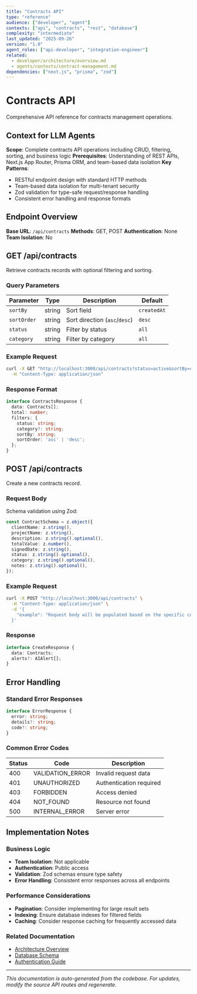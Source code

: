 ```yaml
---
title: "Contracts API"
type: "reference"
audience: ["developer", "agent"]
contexts: ["api", "contracts", "rest", "database"]
complexity: "intermediate"
last_updated: "2025-09-26"
version: "1.0"
agent_roles: ["api-developer", "integration-engineer"]
related:
  - developer/architecture/overview.md
  - agents/contexts/contract-management.md
dependencies: ["next.js", "prisma", "zod"]
---
```


# Contracts API

Comprehensive API reference for contracts management operations.

## Context for LLM Agents

**Scope**: Complete contracts API operations including CRUD, filtering, sorting, and business logic
**Prerequisites**: Understanding of REST APIs, Next.js App Router, Prisma ORM, and team-based data isolation
**Key Patterns**:
- RESTful endpoint design with standard HTTP methods
- Team-based data isolation for multi-tenant security
- Zod validation for type-safe request/response handling
- Consistent error handling and response formats


## Endpoint Overview

**Base URL**: `/api/contracts`
**Methods**: GET, POST
**Authentication**: None
**Team Isolation**: No


## GET /api/contracts

Retrieve contracts records with optional filtering and sorting.

### Query Parameters

| Parameter | Type | Description | Default |
|-----------|------|-------------|---------|
| `sortBy` | string | Sort field | `createdAt` |
| `sortOrder` | string | Sort direction (`asc`/`desc`) | `desc` |
| `status` | string | Filter by status | `all` |
| `category` | string | Filter by category | `all` |

### Example Request

```bash
curl -X GET "http://localhost:3000/api/contracts?status=active&sortBy=createdAt&sortOrder=desc" \
  -H "Content-Type: application/json"
```

### Response Format

```typescript
interface ContractsResponse {
  data: Contracts[];
  total: number;
  filters: {
    status: string;
    category?: string;
    sortBy: string;
    sortOrder: 'asc' | 'desc';
  };
}
```



## POST /api/contracts

Create a new contracts record.

### Request Body


Schema validation using Zod:

```typescript
const ContractSchema = z.object({
  clientName: z.string(),
  projectName: z.string(),
  description: z.string().optional(),
  totalValue: z.number(),
  signedDate: z.string(),
  status: z.string().optional(),
  category: z.string().optional(),
  notes: z.string().optional(),
});
```


### Example Request

```bash
curl -X POST "http://localhost:3000/api/contracts" \
  -H "Content-Type: application/json" \
  -d '{
    "example": "Request body will be populated based on the specific contracts schema"
  }'
```

### Response

```typescript
interface CreateResponse {
  data: Contracts;
  alerts?: AIAlert[];
}
```






## Error Handling

### Standard Error Responses

```typescript
interface ErrorResponse {
  error: string;
  details?: string;
  code?: string;
}
```

### Common Error Codes

| Status | Code | Description |
|--------|------|-------------|
| 400 | VALIDATION_ERROR | Invalid request data |
| 401 | UNAUTHORIZED | Authentication required |
| 403 | FORBIDDEN | Access denied |
| 404 | NOT_FOUND | Resource not found |
| 500 | INTERNAL_ERROR | Server error |



## Implementation Notes

### Business Logic
- **Team Isolation**: Not applicable
- **Authentication**: Public access
- **Validation**: Zod schemas ensure type safety
- **Error Handling**: Consistent error responses across all endpoints

### Performance Considerations
- **Pagination**: Consider implementing for large result sets
- **Indexing**: Ensure database indexes for filtered fields
- **Caching**: Consider response caching for frequently accessed data

### Related Documentation
- [Architecture Overview](../../developer/architecture/overview.md)
- [Database Schema](../../developer/architecture/database.md)
- [Authentication Guide](../../developer/authentication.md)

---

*This documentation is auto-generated from the codebase. For updates, modify the source API routes and regenerate.*